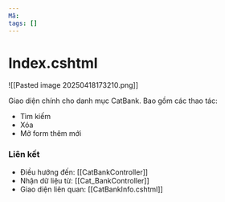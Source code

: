 ```yaml
---
Mã: 
tags: []
---
```

# Index.cshtml
![[Pasted image 20250418173210.png]]

Giao diện chính cho danh mục CatBank. Bao gồm các thao tác:
- Tìm kiếm
- Xóa
- Mở form thêm mới

### Liên kết
- Điều hướng đến: [[CatBankController]]
- Nhận dữ liệu từ: [[Cat_BankController]]
- Giao diện liên quan: [[CatBankInfo.cshtml]]
